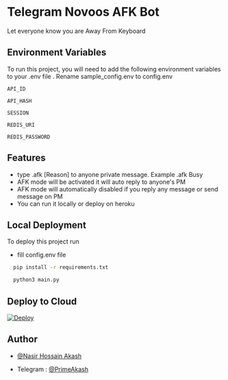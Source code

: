 



# Telegram Novoos AFK Bot

Let everyone know you are Away From Keyboard



## Environment Variables

To run this project, you will need to add the following environment variables to your .env file
. Rename sample_config.env to config.env 

`API_ID`

`API_HASH`

`SESSION`

`REDIS_URI`

`REDIS_PASSWORD`





## Features

- type .afk [Reason] to anyone private message. Example .afk Busy
- AFK mode will be activated it will auto reply to anyone's PM
- AFK mode will automatically disabled if you reply any message or send message on PM
- You can run it locally or deploy on heroku


## Local Deployment

To deploy this project run

* fill config.env file

```bash
  pip install -r requirements.txt
```

```bash
  python3 main.py 
```

## Deploy to Cloud

[![Deploy](https://www.herokucdn.com/deploy/button.svg)](https://heroku.com/deploy?template=https://github.com/NasirHossainAkash/Novoos-AFK-Bot)
## Author

- [@Nasir Hossain Akash](https://www.github.com/NasirHossainAkash)
* Telegram : [@PrimeAkash](https://t.me/PrimeAkash)




